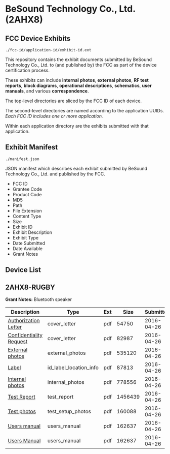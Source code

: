 # BeSound Technology Co., Ltd. (2AHX8)
## FCC Device Exhibits

```
./fcc-id/application-id/exhibit-id.ext
```

This repository contains the exhibit documents submitted by BeSound Technology Co., Ltd. to (and published by) the FCC as part of the device certification process.

These exhibits can include **internal photos**, **external photos**, **RF test reports**, **block diagrams**, **operational descriptions**, **schematics**, **user manuals**, and various **correspondence**.

The top-level directories are sliced by the FCC ID of each device.

The second-level directories are named according to the application UUIDs. *Each FCC ID includes one or more application.*

Within each application directory are the exhibits submitted with that application. 

## Exhibit Manifest

```
./manifest.json
```

JSON manifest which describes each exhibit submitted by BeSound Technology Co., Ltd. and published by the FCC.

- FCC ID
- Grantee Code
- Product Code
- MD5
- Path
- File Extension
- Content Type
- Size
- Exhibit ID
- Exhibit Description
- Exhibit Type
- Date Submitted
- Date Available
- Grant Notes

## Device List
## 2AHX8-RUGBY
**Grant Notes:** Bluetooth speaker

| Description | Type | Ext | Size | Submitted | Available |
| ----------- | ---- | --- | ---- | --------- | --------- |
| [Authorization Letter](2AHX8-RUGBY/994804aedcb6534f1c5678a78fc707dd/2970871.pdf) | cover_letter | pdf | 54750 | 2016-04-26 | 2016-04-26 |
| [Confidentiality Request](2AHX8-RUGBY/994804aedcb6534f1c5678a78fc707dd/2970909.pdf) | cover_letter | pdf | 82987 | 2016-04-26 | 2016-04-26 |
| [External photos](2AHX8-RUGBY/994804aedcb6534f1c5678a78fc707dd/2970865.pdf) | external_photos | pdf | 535120 | 2016-04-26 | 2016-04-26 |
| [Label](2AHX8-RUGBY/994804aedcb6534f1c5678a78fc707dd/2970870.pdf) | id_label_location_info | pdf | 87813 | 2016-04-26 | 2016-04-26 |
| [Internal photos](2AHX8-RUGBY/994804aedcb6534f1c5678a78fc707dd/2970866.pdf) | internal_photos | pdf | 778556 | 2016-04-26 | 2016-04-26 |
| [Test Report](2AHX8-RUGBY/994804aedcb6534f1c5678a78fc707dd/2970908.pdf) | test_report | pdf | 1456439 | 2016-04-26 | 2016-04-26 |
| [Test photos](2AHX8-RUGBY/994804aedcb6534f1c5678a78fc707dd/2970867.pdf) | test_setup_photos | pdf | 160088 | 2016-04-26 | 2016-04-26 |
| [Users manual](2AHX8-RUGBY/994804aedcb6534f1c5678a78fc707dd/2970868.pdf) | users_manual | pdf | 162637 | 2016-04-26 | 2016-04-26 |
| [Users Manual](2AHX8-RUGBY/994804aedcb6534f1c5678a78fc707dd/2970868.pdf) | users_manual | pdf | 162637 | 2016-04-26 | 2016-04-26 |
